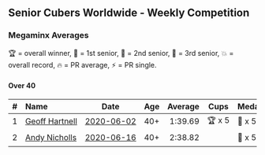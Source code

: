 ## Senior Cubers Worldwide - Weekly Competition
### Megaminx Averages

🏆 = overall winner, 🥇 = 1st senior, 🥈 = 2nd senior, 🥉 = 3rd senior, 💥 = overall record, 🔥 = PR average, ⚡ = PR single.

#### Over 40

| # | Name | Date | Age | Average | Cups | Medals | Achievements | Video |
| :--: | :-- | :--: | :--: | --: | :--: | :-- | :-- | :-- |
| 1 | [<span style="white-space: nowrap">Geoff Hartnell</span>](../../persons/geoff_hartnell/minx.md) | [<span style="white-space: nowrap">2020-06-02</span>](2020-06-02.md) | 40+ | 1:39.69 | <span style="white-space: nowrap">🏆 x 5</span> | <span style="white-space: nowrap">🥇 x 5</span> | <span style="white-space: nowrap">💥 x 2, 🔥 x 2, ⚡ x 2</span> | [Link](https://www.facebook.com/events/3373950429496747/permalink/3374121619479628/) |
| 2 | [<span style="white-space: nowrap">Andy Nicholls</span>](../../persons/andy_nicholls/minx.md) | [<span style="white-space: nowrap">2020-06-16</span>](2020-06-16.md) | 40+ | 2:38.82 | <span style="white-space: nowrap"></span> | <span style="white-space: nowrap">🥈 x 5</span> | <span style="white-space: nowrap">🔥 x 4, ⚡ x 4</span> | [Link](https://www.facebook.com/events/604103587178706/permalink/606984593557272/) |


<!-- Global site tag (gtag.js) - Google Analytics -->
<script async src="https://www.googletagmanager.com/gtag/js?id=UA-86348435-3"></script>
<script>window.dataLayer = window.dataLayer || []; function gtag() {dataLayer.push(arguments);} gtag('js', new Date()); gtag('config', 'UA-86348435-3');</script>
